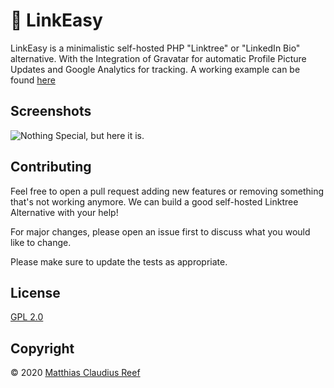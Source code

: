 # 🔗 LinkEasy

LinkEasy is a minimalistic self-hosted PHP "Linktree" or "LinkedIn Bio" alternative. With the Integration of Gravatar for automatic Profile Picture Updates and Google Analytics for tracking.
A working example can be found [here](https://mcreef.de/)

## Screenshots
![Nothing Special, but here it is.](https://github.com/mcreef/LinkEasy/blob/master/src/screenshot_mainpage.png "Home")

## Contributing
Feel free to open a pull request adding new features or removing something that's not working anymore. We can build a good self-hosted Linktree Alternative with your help!

For major changes, please open an issue first to discuss what you would like to change.

Please make sure to update the tests as appropriate.

## License
[GPL 2.0](https://choosealicense.com/licenses/gpl-2.0/)

## Copyright
© 2020 [Matthias Claudius Reef](https://mcreef.de)
